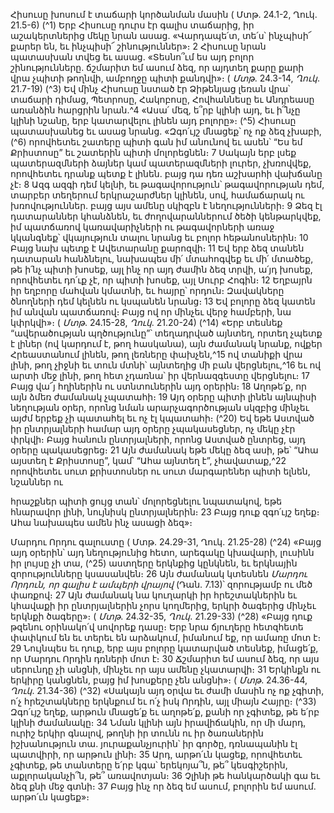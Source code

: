 
Հիսուսը խոսում է տաճարի կործանման մասին
( Մտթ. 24.1-2, Ղուկ. 21.5-6)
(^1) Երբ Հիսուսը դուրս էր գալիս տաճարից, իր աշակերտներից մեկը նրան ասաց. «Վարդապե՛տ, տե՛ս՝ ինչպիսի՜ քարեր
են, եւ ինչպիսի՜ շինություններ»։ 2 Հիսուսը նրան պատասխան տվեց եւ ասաց. «Տեսնո՞ւմ ես այդ բոլոր շինությունները.
ճշմարիտ եմ ասում ձեզ, որ այդտեղ քարը քարի վրա չպիտի թողնվի, ամբողջը պիտի քանդվի»։
( _Մտթ_. 24.3-14, _Ղուկ_. 21.7-19)
(^3) Եվ մինչ Հիսուսը նստած էր Ձիթենյաց լեռան վրա՝ տաճարի դիմաց, Պետրոսը, Հակոբոսը, Հովհաննեսը եւ
Անդրեասը առանձին հարցրին նրան.^4 «Ասա՛ մեզ, ե՞րբ կլինի այդ, եւ ի՞նչը կլինի նշանը, երբ կատարվելու լինեն այդ
բոլորը»։
(^5) Հիսուսը պատասխանեց եւ ասաց նրանց. «Զգո՛ւյշ մնացեք՝ ոչ ոք ձեզ չխաբի, (^6) որովհետեւ շատերը պիտի գան իմ
անունով եւ ասեն՝ “Ես եմ Քրիստոսը” եւ շատերին պիտի մոլորեցնեն։ 7 Սակայն երբ լսեք պատերազմների ձայներ կամ
պատերազմների լուրեր, չխռովվեք, որովհետեւ դրանք պետք է լինեն. բայց դա դեռ աշխարհի վախճանը չէ։ 8 Ազգ ազգի
դեմ կելնի, եւ թագավորություն՝ թագավորության դեմ, տարբեր տեղերում երկրաշարժներ կլինեն, սով, համաճարակ ու
խռովություններ. բայց այս ամենը սկիզբն է նեղությունների։ 9 Ձեզ էլ դատարաններ կհանձնեն, եւ ժողովարաններում
ծեծի կենթարկվեք, իմ պատճառով կառավարիչների ու թագավորների առաջ կկանգնեք՝ վկայություն տալու նրանց եւ
բոլոր հեթանոսներին։ 10 Բայց նախ պետք է Ավետարանը քարոզվի։ 11 Եվ երբ ձեզ տանեն դատարան հանձնելու,
նախապես մի՛ մտահոգվեք եւ մի՛ մտածեք, թե ի՛նչ պիտի խոսեք, այլ ինչ որ այդ ժամին ձեզ տրվի, ա՛յդ խոսեք, որովհետեւ
դո՛ւք չէ, որ պիտի խոսեք, այլ Սուրբ Հոգին։ 12 Եղբայրն իր եղբորը մահվան կմատնի, եւ հայրը՝ որդուն։ Զավակները
ծնողների դեմ կելնեն ու կսպանեն նրանց։ 13 Եվ բոլորը ձեզ կատեն իմ անվան պատճառով։ Բայց ով որ մինչեւ վերջ
համբերի, նա կփրկվի»։
( _Մտթ_. 24.15-28, _Ղուկ_. 21.20-24)
(^14) «Երբ տեսնեք “ավերածության պղծությունը”՝ տեղադրված այնտեղ, որտեղ չպետք է լիներ (ով կարդում է, թող
հասկանա), այն ժամանակ նրանք, ովքեր Հրեաստանում լինեն, թող լեռները փախչեն,^15 ով տանիքի վրա լինի, թող չիջնի
եւ տուն մտնի՝ այնտեղից մի բան վերցնելու,^16 եւ ով արտի մեջ լինի, թող հետ չդառնա՝ իր վերնազգեստը վերցնելու։ 17 Բայց
վա՜յ հղիներին ու ստնտուներին այդ օրերին։ 18 Աղոթե՛ք, որ այն ձմեռ ժամանակ չպատահի։ 19 Այդ օրերը պիտի լինեն
այնպիսի նեղության օրեր, որոնց նման արարչագործության սկզբից մինչեւ այժմ երբեք չի պատահել եւ ոչ էլ կպատահի։
(^20) Եվ եթե Աստված իր ընտրյալների համար այդ օրերը չպակասեցներ, ոչ մեկը չէր փրկվի։ Բայց հանուն ընտրյալների,
որոնց Աստված ընտրեց, այդ օրերը պակասեցրեց։ 21 Այն ժամանակ եթե մեկը ձեզ ասի, թե՝ “Ահա այստեղ է Քրիստոսը”,
կամ՝ “Ահա այնտեղ է”, չհավատաք,^22 որովհետեւ սուտ քրիստոսներ ու սուտ մարգարեներ պիտի ելնեն, նշաններ ու


հրաշքներ պիտի ցույց տան՝ մոլորեցնելու նպատակով, եթե հնարավոր լինի, նույնիսկ ընտրյալներին։ 23 Բայց դուք զգո՛ւյշ
եղեք։ Ահա նախապես ամեն ինչ ասացի ձեզ»։

Մարդու Որդու գալուստը
( Մտթ. 24.29-31, Ղուկ. 21.25-28)
(^24) «Բայց այդ օրերին՝ այդ նեղությունից հետո, արեգակը կխավարի, լուսինն իր լույսը չի տա, (^25) աստղերը երկնքից
կընկնեն, եւ երկնային զորությունները կսասանվեն։ 26 Այն ժամանակ կտեսնեն _Մարդու Որդուն, որ գալիս է ամպերի վրայով_
(Դան. 7.13)՝ զորությամբ ու մեծ փառքով։ 27 Այն ժամանակ նա կուղարկի իր հրեշտակներին եւ կհավաքի իր
ընտրյալներին չորս կողմերից, երկրի ծագերից մինչեւ երկնքի ծագերը»։
( _Մտթ_. 24.32-35, _Ղուկ_. 21.29-33)
(^28) «Բայց դուք թզենու օրինակո՛վ սովորեք դասը։ Երբ նրա ճյուղերը հետզհետե փափկում են եւ տերեւ են արձակում,
իմանում եք, որ ամառը մոտ է։ 29 Նույնպես եւ դուք, երբ այս բոլորը կատարված տեսնեք, իմացե՛ք, որ Մարդու Որդին
դռների մոտ է։ 30 Ճշմարիտ եմ ասում ձեզ, որ այս սերունդը չի անցնի, մինչեւ որ այս ամենը չկատարվի։ 31 Երկինքն ու
երկիրը կանցնեն, բայց իմ խոսքերը չեն անցնի»։
( _Մտթ_. 24.36-44, _Ղուկ_. 21.34-36)
(^32) «Սակայն այդ օրվա եւ ժամի մասին ոչ ոք չգիտի, ո՛չ հրեշտակները երկնքում եւ ո՛չ իսկ Որդին, այլ միայն Հայրը։
(^33) Զգո՛ւյշ եղեք, արթուն մնացե՛ք եւ աղոթե՛ք, քանի որ չգիտեք, թե ե՛րբ կլինի ժամանակը։ 34 Նման կլինի այն իրավիճակին,
որ մի մարդ, ուրիշ երկիր գնալով, թողնի իր տունն ու իր ծառաներին իշխանություն տա. յուրաքանչյուրին՝ իր գործը,
դռնապանին էլ պատվիրի, որ արթուն լինի։ 35 Արդ, արթո՛ւն կացեք, որովհետեւ չգիտեք, թե տանտերը ե՛րբ կգա՝
երեկոյա՞ն, թե՞ կեսգիշերին, աքլորականչի՞ն, թե՞ առավոտյան։ 36 Չլինի թե հանկարծակի գա եւ ձեզ քնի մեջ գտնի։ 37 Բայց
ինչ որ ձեզ եմ ասում, բոլորին եմ ասում. արթո՛ւն կացեք»։
